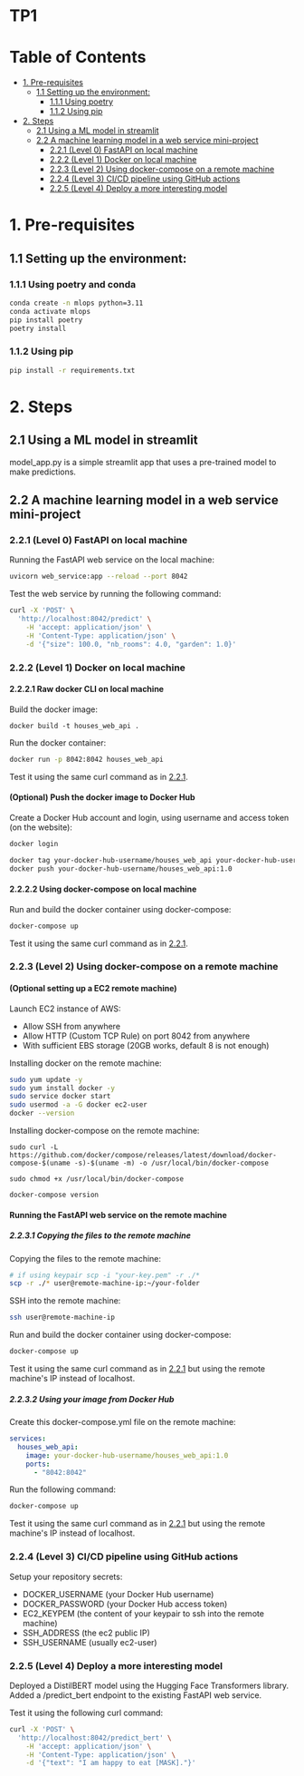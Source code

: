 # TP1

# Table of Contents

- [1. Pre-requisites](#1)
  - [1.1 Setting up the environment:](#11)
    - [1.1.1 Using poetry](#111)
    - [1.1.2 Using pip](#112)
- [2. Steps](#2)
  - [2.1 Using a ML model in streamlit](#21)
  - [2.2 A machine learning model in a web service mini-project](#22)
    - [2.2.1 (Level 0) FastAPI on local machine](#221)
    - [2.2.2 (Level 1) Docker on local machine](#222)
    - [2.2.3 (Level 2) Using docker-compose on a remote machine](#223)
    - [2.2.4 (Level 3) CI/CD pipeline using GitHub actions](#224)
    - [2.2.5 (Level 4) Deploy a more interesting model](#225)


# 1. Pre-requisites

## 1.1 Setting up the environment:

### 1.1.1 Using poetry and conda

```bash
conda create -n mlops python=3.11
conda activate mlops
pip install poetry
poetry install
```

### 1.1.2 Using pip

```bash
pip install -r requirements.txt
```

# 2. Steps

## 2.1 Using a ML model in streamlit

model_app.py is a simple streamlit app that uses a pre-trained model to make predictions.

## 2.2 A machine learning model in a web service mini-project

### 2.2.1 (Level 0) FastAPI on local machine

Running the FastAPI web service on the local machine:

```bash
uvicorn web_service:app --reload --port 8042
```

Test the web service by running the following command:

```bash
curl -X 'POST' \
  'http://localhost:8042/predict' \
    -H 'accept: application/json' \
    -H 'Content-Type: application/json' \
    -d '{"size": 100.0, "nb_rooms": 4.0, "garden": 1.0}'
```
### 2.2.2 (Level 1) Docker on local machine
#### 2.2.2.1 Raw docker CLI on local machine

Build the docker image:
```bashc
docker build -t houses_web_api .
```

Run the docker container:
```bash
docker run -p 8042:8042 houses_web_api
```

Test it using the same curl command as in [2.2.1](#221-fastapi-on-local-machine).

#### (Optional) Push the docker image to Docker Hub

Create a Docker Hub account and login, using username and access token (on the website):
```bash
docker login
```

```bash
docker tag your-docker-hub-username/houses_web_api your-docker-hub-username/houses_web_api:1.0
docker push your-docker-hub-username/houses_web_api:1.0
```

#### 2.2.2.2 Using docker-compose on local machine

Run and build the docker container using docker-compose:
```bash
docker-compose up
```

Test it using the same curl command as in [2.2.1](#221-fastapi-on-local-machine).

### 2.2.3 (Level 2) Using docker-compose on a remote machine

#### (Optional setting up a EC2 remote machine)

Launch EC2 instance of AWS:
 - Allow SSH from anywhere
 - Allow HTTP (Custom TCP Rule) on port 8042 from anywhere
 - With sufficient EBS storage (20GB works, default 8 is not enough) 

Installing docker on the remote machine:
```bash
sudo yum update -y
sudo yum install docker -y
sudo service docker start
sudo usermod -a -G docker ec2-user
docker --version
```

Installing docker-compose on the remote machine:
```
sudo curl -L https://github.com/docker/compose/releases/latest/download/docker-compose-$(uname -s)-$(uname -m) -o /usr/local/bin/docker-compose

sudo chmod +x /usr/local/bin/docker-compose

docker-compose version
```

#### Running the FastAPI web service on the remote machine

##### 2.2.3.1 Copying the files to the remote machine

Copying the files to the remote machine:
```bash
# if using keypair scp -i "your-key.pem" -r ./*
scp -r ./* user@remote-machine-ip:~/your-folder
```

SSH into the remote machine:
```bash
ssh user@remote-machine-ip
```

Run and build the docker container using docker-compose:
```bash
docker-compose up
```

Test it using the same curl command as in [2.2.1](#221-fastapi-on-local-machine) but using the remote machine's IP instead of localhost.

##### 2.2.3.2 Using your image from Docker Hub

Create this docker-compose.yml file on the remote machine:
```yaml
services:
  houses_web_api:
    image: your-docker-hub-username/houses_web_api:1.0
    ports:
      - "8042:8042"
```

Run the following command:
```bash
docker-compose up
```
Test it using the same curl command as in [2.2.1](#221-fastapi-on-local-machine) but using the remote machine's IP instead of localhost.

### 2.2.4 (Level 3) CI/CD pipeline using GitHub actions

Setup your repository secrets:
 - DOCKER_USERNAME (your Docker Hub username)
 - DOCKER_PASSWORD (your Docker Hub access token)
 - EC2_KEYPEM (the content of your keypair to ssh into the remote machine)
 - SSH_ADDRESS (the ec2 public IP)
 - SSH_USERNAME (usually ec2-user)

### 2.2.5 (Level 4) Deploy a more interesting model

Deployed a DistilBERT model using the Hugging Face Transformers library.
Added a /predict_bert endpoint to the existing FastAPI web service.

Test it using the following curl command:
```bash
curl -X 'POST' \
  'http://localhost:8042/predict_bert' \
    -H 'accept: application/json' \
    -H 'Content-Type: application/json' \
    -d '{"text": "I am happy to eat [MASK]."}'
```